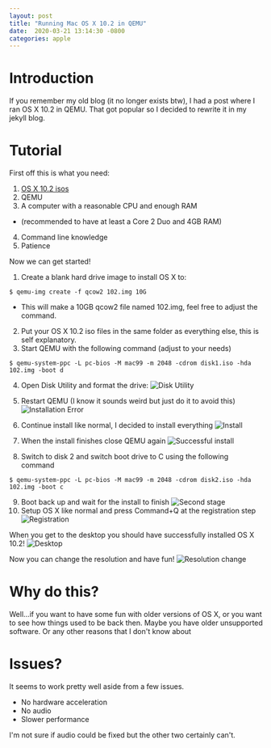 ```yaml
---
layout:	post
title: "Running Mac OS X 10.2 in QEMU"
date:  2020-03-21 13:14:30 -0800
categories: apple
---
```

# **Introduction**
If you remember my old blog (it no longer exists btw), I had a post where I ran OS X 10.2 in QEMU. That got popular so I decided to rewrite it in my jekyll blog.

# **Tutorial**
First off this is what you need:
 1. [OS X 10.2 isos](https://winworldpc.com/product/mac-os-x/102)
 2. QEMU
 3. A computer with a reasonable CPU and enough RAM
   * (recommended to have at least a Core 2 Duo and 4GB RAM)
 4. Command line knowledge
 5. Patience
   
Now we can get started!
1. Create a blank hard drive image to install OS X to:
  ```
  $ qemu-img create -f qcow2 102.img 10G
  ```
  * This will make a 10GB qcow2 file named 102.img, feel free to adjust the command.
2. Put your OS X 10.2 iso files in the same folder as everything else, this is self explanatory.
3. Start QEMU with the following command (adjust to your needs)
  ```
  $ qemu-system-ppc -L pc-bios -M mac99 -m 2048 -cdrom disk1.iso -hda 102.img -boot d
  ```
4. Open Disk Utility and format the drive:
  ![Disk Utility](/assets/osx-ppc-qemu/Screenshot_20200320_212618.png)
5. Restart QEMU (I know it sounds weird but just do it to avoid this)
  ![Installation Error](/assets/osx-ppc-qemu/Screenshot_20200320_212817.png)
6. Continue install like normal, I decided to install everything
  ![Install](/assets/osx-ppc-qemu/Screenshot_20200320_212725.png)
7. When the install finishes close QEMU again
   ![Successful install](/assets/osx-ppc-qemu/Screenshot_20200320_214408.png)

8. Switch to disk 2 and switch boot drive to C using the following command
  ```
  $ qemu-system-ppc -L pc-bios -M mac99 -m 2048 -cdrom disk2.iso -hda 102.img -boot c
  ```
9. Boot back up and wait for the install to finish
  ![Second stage](/assets/osx-ppc-qemu/Screenshot_20200320_221232.png)
10. Setup OS X like normal and press Command+Q at the registration step
  ![Registration](/assets/osx-ppc-qemu/Screenshot_20200320_221920.png)

When you get to the desktop you should have successfully installed OS X 10.2!
  ![Desktop](/assets/osx-ppc-qemu/Screenshot_20200320_222111.png)

Now you can change the resolution and have fun!
  ![Resolution change](/assets/osx-ppc-qemu/Screenshot_20200320_222457.png)

# **Why do this?**
Well...if you want to have some fun with older versions of OS X, or you want to see how things used to be back then. Maybe you have older unsupported software. Or any other reasons that I don't know about

# **Issues?**
It seems to work pretty well aside from a few issues.
* No hardware acceleration
* No audio
* Slower performance

I'm not sure if audio could be fixed but the other two certainly can't.
